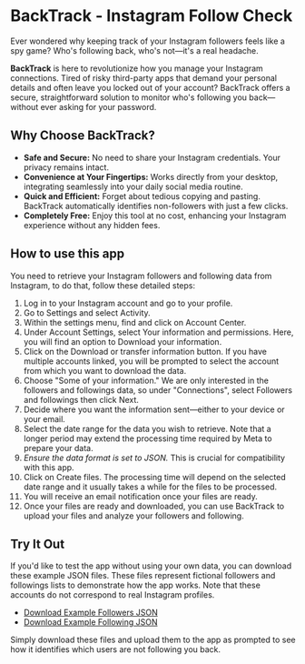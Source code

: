 # BackTrack - Instagram Follow Check
Ever wondered why keeping track of your Instagram followers feels like a spy game? Who's following back, who's not—it's a real headache.

**BackTrack** is here to revolutionize how you manage your Instagram connections. Tired of risky third-party apps that demand your personal details and often leave you locked out of your account? BackTrack offers a secure, straightforward solution to monitor who's following you back—without ever asking for your password.

## Why Choose BackTrack?
- **Safe and Secure:** No need to share your Instagram credentials. Your privacy remains intact.
- **Convenience at Your Fingertips:** Works directly from your desktop, integrating seamlessly into your daily social media routine.
- **Quick and Efficient:** Forget about tedious copying and pasting. BackTrack automatically identifies non-followers with just a few clicks.
- **Completely Free:** Enjoy this tool at no cost, enhancing your Instagram experience without any hidden fees.

## How to use this app
You need to retrieve your Instagram followers and following data from Instagram, to do that, follow these detailed steps:

1. Log in to your Instagram account and go to your profile.
2. Go to Settings and select Activity.
3. Within the settings menu, find and click on Account Center.
4. Under Account Settings, select Your information and permissions. Here, you will find an option to Download your information.
5. Click on the Download or transfer information button. If you have multiple accounts linked, you will be prompted to select the account from which you want to download the data.
6. Choose "Some of your information." We are only interested in the followers and followings data, so under "Connections", select Followers and followings then click Next.
7. Decide where you want the information sent—either to your device or your email.
8. Select the date range for the data you wish to retrieve. Note that a longer period may extend the processing time required by Meta to prepare your data.
9. *Ensure the data format is set to JSON.* This is crucial for compatibility with this app.
10. Click on Create files. The processing time will depend on the selected date range and it usually takes a while for the files to be processed.
11. You will receive an email notification once your files are ready. 
12. Once your files are ready and downloaded, you can use BackTrack to upload your files and analyze your followers and following.

## Try It Out

If you'd like to test the app without using your own data, you can download these example JSON files. These files represent fictional followers and followings lists to demonstrate how the app works. Note that these accounts do not correspond to real Instagram profiles.

- [Download Example Followers JSON]([https://github.com/areenkh/back-track/blob/main/examples/e_followers.json])
- [Download Example Following JSON]([https://github.com/areenkh/back-track/blob/main/examples/e_followings.json])

Simply download these files and upload them to the app as prompted to see how it identifies which users are not following you back.

